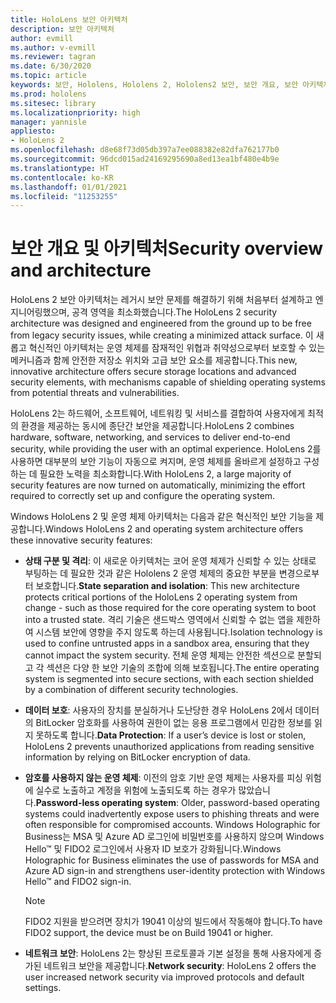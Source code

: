 ```yaml
---
title: HoloLens 보안 아키텍처
description: 보안 아키텍처
author: evmill
ms.author: v-evmill
ms.reviewer: tagran
ms.date: 6/30/2020
ms.topic: article
keywords: 보안, Hololens, Hololens 2, Hololens2 보안, 보안 개요, 보안 아키텍처, 아키텍처, Hololens 2 아키텍처
ms.prod: hololens
ms.sitesec: library
ms.localizationpriority: high
manager: yannisle
appliesto:
- HoloLens 2
ms.openlocfilehash: d8e68f73d05db397a7ee088382e82dfa762177b0
ms.sourcegitcommit: 96dcd015ad24169295690a8ed13ea1bf480e4b9e
ms.translationtype: HT
ms.contentlocale: ko-KR
ms.lasthandoff: 01/01/2021
ms.locfileid: "11253255"
---
```

# <span data-ttu-id="790e1-104">보안 개요 및 아키텍처</span><span class="sxs-lookup"><span data-stu-id="790e1-104">Security overview and architecture</span></span>

<span data-ttu-id="790e1-105">HoloLens 2 보안 아키텍처는 레거시 보안 문제를 해결하기 위해 처음부터 설계하고 엔지니어링했으며, 공격 영역을 최소화했습니다.</span><span class="sxs-lookup"><span data-stu-id="790e1-105">The HoloLens 2 security architecture was designed and engineered from the ground up to be free from legacy security issues, while creating a minimized attack surface.</span></span> <span data-ttu-id="790e1-106">이 새롭고 혁신적인 아키텍처는 운영 체제를 잠재적인 위협과 취약성으로부터 보호할 수 있는 메커니즘과 함께 안전한 저장소 위치와 고급 보안 요소를 제공합니다.</span><span class="sxs-lookup"><span data-stu-id="790e1-106">This new, innovative architecture offers secure storage locations and advanced security elements, with mechanisms capable of shielding operating systems from potential threats and vulnerabilities.</span></span>

<span data-ttu-id="790e1-107">HoloLens 2는 하드웨어, 소프트웨어, 네트워킹 및 서비스를 결합하여 사용자에게 최적의 환경을 제공하는 동시에 종단간 보안을 제공합니다.</span><span class="sxs-lookup"><span data-stu-id="790e1-107">HoloLens 2 combines hardware, software, networking, and services to deliver end-to-end security, while providing the user with an optimal experience.</span></span> <span data-ttu-id="790e1-108">HoloLens 2를 사용하면 대부분의 보안 기능이 자동으로 켜지며, 운영 체제를 올바르게 설정하고 구성하는 데 필요한 노력을 최소화합니다.</span><span class="sxs-lookup"><span data-stu-id="790e1-108">With HoloLens 2, a large majority of security features are now turned on automatically, minimizing the effort required to correctly set up and configure the operating system.</span></span>

<span data-ttu-id="790e1-109">Windows HoloLens 2 및 운영 체제 아키텍처는 다음과 같은 혁신적인 보안 기능을 제공합니다.</span><span class="sxs-lookup"><span data-stu-id="790e1-109">Windows HoloLens 2 and operating system architecture offers these innovative security features:</span></span>

  * <span data-ttu-id="790e1-110">**상태 구분 및 격리**: 이 새로운 아키텍처는 코어 운영 체제가 신뢰할 수 있는 상태로 부팅하는 데 필요한 것과 같은 Hololens 2 운영 체제의 중요한 부분을 변경으로부터 보호합니다.</span><span class="sxs-lookup"><span data-stu-id="790e1-110">**State separation and isolation**:  This new architecture protects critical portions of the HoloLens 2 operating system from change - such as those required for the core operating system to boot into a trusted state.</span></span> <span data-ttu-id="790e1-111">격리 기술은 샌드박스 영역에서 신뢰할 수 없는 앱을 제한하 여 시스템 보안에 영향을 주지 않도록 하는데 사용됩니다.</span><span class="sxs-lookup"><span data-stu-id="790e1-111">Isolation technology is used to confine untrusted apps in a sandbox area, ensuring that they cannot impact the system security.</span></span> <span data-ttu-id="790e1-112">전체 운영 체제는 안전한 섹션으로 분할되고 각 섹션은 다양 한 보안 기술의 조합에 의해 보호됩니다.</span><span class="sxs-lookup"><span data-stu-id="790e1-112">The entire operating system is segmented into secure sections, with each section shielded by a combination of different security technologies.</span></span>
  
  * <span data-ttu-id="790e1-113">**데이터 보호**: 사용자의 장치를 분실하거나 도난당한 경우 HoloLens 2에서 데이터의 BitLocker 암호화를 사용하여 권한이 없는 응용 프로그램에서 민감한 정보를 읽지 못하도록 합니다.</span><span class="sxs-lookup"><span data-stu-id="790e1-113">**Data Protection**: If a user’s device is lost or stolen, HoloLens 2 prevents unauthorized applications from reading sensitive information by relying on BitLocker encryption of data.</span></span> 
  
  * <span data-ttu-id="790e1-114">**암호를 사용하지 않는 운영 체제**: 이전의 암호 기반 운영 체제는 사용자를 피싱 위험에 실수로 노출하고 계정을 위험에 노출되도록 하는 경우가 많았습니다.</span><span class="sxs-lookup"><span data-stu-id="790e1-114">**Password-less operating system**:  Older, password-based operating systems could inadvertently expose users to phishing threats and were often responsible for compromised accounts.</span></span> <span data-ttu-id="790e1-115">Windows Holographic for Business는 MSA 및 Azure AD 로그인에 비밀번호를 사용하지 않으며 Windows Hello™ 및 FIDO2 로그인에서 사용자 ID 보호가 강화됩니다.</span><span class="sxs-lookup"><span data-stu-id="790e1-115">Windows Holographic for Business eliminates the use of passwords for MSA and Azure AD sign-in and strengthens user-identity protection with Windows Hello™ and FIDO2 sign-in.</span></span> 
  
    > [!NOTE]
    > <span data-ttu-id="790e1-116">FIDO2 지원을 받으려면 장치가 19041 이상의 빌드에서 작동해야 합니다.</span><span class="sxs-lookup"><span data-stu-id="790e1-116">To have FIDO2 support, the device must be on Build 19041 or higher.</span></span> 

  * <span data-ttu-id="790e1-117">**네트워크 보안**: HoloLens 2는 향상된 프로토콜과 기본 설정을 통해 사용자에게 증가된 네트워크 보안을 제공합니다.</span><span class="sxs-lookup"><span data-stu-id="790e1-117">**Network security**: HoloLens 2 offers the user increased network security via improved protocols and default settings.</span></span>
